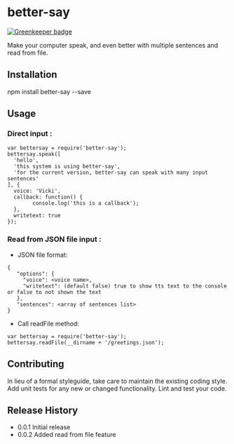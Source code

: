 better-say
=========

[![Greenkeeper badge](https://badges.greenkeeper.io/arufian/better-say.svg)](https://greenkeeper.io/)

Make your computer speak, and even better with multiple sentences and read from file.


## Installation

  npm install better-say --save


## Usage
  
### Direct input :
```
var bettersay = require('better-say');
bettersay.speak([
  'hello', 
  'this system is using better-say', 
  'for the current version, better-say can speak with many input sentences'
], {
  voice: 'Vicki',
  callback: function() {
        console.log('this is a callback');
  },
  writetext: true
});
```

### Read from JSON file input :
   - JSON file format:
```
{
   "options": {
     "voice": <voice name>,
     "writetext": (default false) true to show tts text to the console or false to not shown the text
   },
   "sentences": <array of sentences list>
}
``` 
  - Call readFile method:
```
var bettersay = require('better-say');
bettersay.readFile(__dirname + '/greetings.json');
```

## Contributing

In lieu of a formal styleguide, take care to maintain the existing coding style.
Add unit tests for any new or changed functionality. Lint and test your code.

## Release History

* 0.0.1 Initial release
* 0.0.2 Added read from file feature